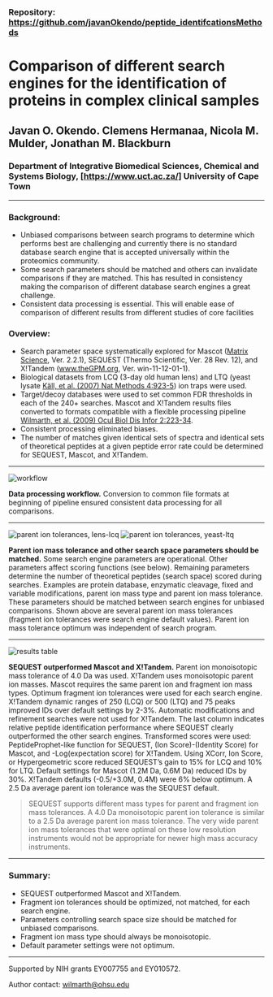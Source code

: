 ### Repository: https://github.com/javanOkendo/peptide_identifcationsMethods

# Comparison of different search engines for the identification of proteins in complex clinical samples
## Javan O. Okendo. Clemens Hermanaa, Nicola M. Mulder, Jonathan M. Blackburn

### Department of Integrative Biomedical Sciences, Chemical and Systems Biology, [https://www.uct.ac.za/] University of Cape Town

---
### Background:  
* Unbiased comparisons between search programs to determine which performs best are challenging and currently there is no standard database search engine that is accepted universally within the proteomics community.
* Some search parameters should be matched and others can invalidate comparisons if they are matched. This has resulted in consistency making the comparison of different database search engines a great challenge.
* Consistent data processing is essential. This will enable ease of comparison of different results from different studies of core facilities

### Overview:  
- Search parameter space systematically explored for Mascot ([Matrix Science](http://www.matrixscience.com/search_form_select.html), Ver. 2.2.1), SEQUEST (Thermo Scientific, Ver. 28 Rev. 12), and X!Tandem (www.theGPM.org, Ver. win-11-12-01-1).
- Biological datasets from LCQ (3-day old human lens) and LTQ (yeast lysate [Käll, et al. (2007) Nat Methods 4:923-5](https://www.nature.com/articles/nmeth1113)) ion traps were used.
- Target/decoy databases were used to set common FDR thresholds in each of the 240+ searches.
Mascot and X!Tandem results files converted to formats compatible with a flexible processing pipeline [Wilmarth, et al. (2009) Ocul Biol Dis Infor 2:223-34](https://link.springer.com/article/10.1007/s12177-009-9042-6).
- Consistent processing eliminated biases.
- The number of matches given identical sets of spectra and identical sets of theoretical peptides at a given peptide error rate could be determined for SEQUEST, Mascot, and X!Tandem.

---

![workflow](images/Picture1.png)

**Data processing workflow.**  Conversion to common file formats at beginning of pipeline ensured consistent data processing for all comparisons.

---

![parent ion tolerances, lens-lcq](images/Picture2.png)
![parent ion tolerances, yeast-ltq](images/Picture3.png)

**Parent ion mass tolerance and other search space parameters should be matched.**  Some search engine parameters are operational. Other parameters affect scoring functions (see below). Remaining parameters determine the number of theoretical peptides (search space) scored during searches. Examples are protein database, enzymatic cleavage, fixed and variable modifications, parent ion mass type and parent ion mass tolerance. These parameters should be matched between search engines for unbiased comparisons. Shown above are several parent ion mass tolerances (fragment ion tolerances were search engine default values). Parent ion mass tolerance optimum was independent of search program.

---
![results table](images/Picture6.png)

**SEQUEST outperformed Mascot and X!Tandem.**  Parent ion monoisotopic mass tolerance of 4.0 Da was used. X!Tandem uses monoisotopic parent ion masses. Mascot requires the same  parent ion and fragment ion mass types. Optimum fragment ion tolerances were used for each search engine. X!Tandem dynamic ranges of 250 (LCQ) or 500 (LTQ) and 75 peaks improved IDs over default settings by 2-3%. Automatic modifications and refinement searches were not used for X!Tandem. The last column indicates relative peptide identification performance where SEQUEST clearly outperformed the other search engines. Transformed scores were used: PeptideProphet-like function for SEQUEST, (Ion Score)-(Identity Score) for Mascot, and -Log(expectation score) for X!Tandem. Using XCorr, Ion Score, or Hypergeometric score reduced SEQUEST’s gain to 15% for LCQ and 10% for LTQ. Default settings for Mascot (1.2M Da, 0.6M Da) reduced IDs by 30%. X!Tandem defaults (-0.5/+3.0M, 0.4M) were 6% below optimum. A 2.5 Da average parent ion tolerance was the SEQUEST default.

> SEQUEST supports different mass types for parent and fragment ion mass tolerances. A 4.0 Da monoisotopic parent ion tolerance is similar to a 2.5 Da average parent ion mass tolerance. The very wide parent ion mass tolerances that were optimal on these low resolution instruments would not be appropriate for newer high mass accuracy instruments.

---

### Summary:  
- SEQUEST outperformed Mascot and X!Tandem.
- Fragment ion tolerances should be optimized, not matched, for each search engine.
- Parameters controlling search space size should be matched for unbiased comparisons.
- Fragment ion mass type should always be monoisotopic.
- Default parameter settings were not optimum.

---

Supported by NIH grants EY007755 and EY010572.

Author contact: wilmarth@ohsu.edu




